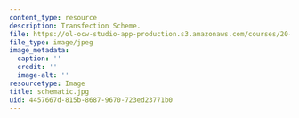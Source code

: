 ```yaml
---
content_type: resource
description: Transfection Scheme.
file: https://ol-ocw-studio-app-production.s3.amazonaws.com/courses/20-109-laboratory-fundamentals-in-biological-engineering-fall-2007/4457667d815b86879670723ed23771b0_schematic.jpg
file_type: image/jpeg
image_metadata:
  caption: ''
  credit: ''
  image-alt: ''
resourcetype: Image
title: schematic.jpg
uid: 4457667d-815b-8687-9670-723ed23771b0
---
```

